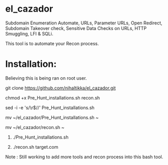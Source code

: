 # el_cazador
Subdomain Enumeration Automate, URLs, Parameter URLs, Open Redirect, Subdomain Takeover check, Sensitive Data Checks on URLs, HTTP Smuggling, LFI & SQLi.


This tool is to automate your Recon process.

# Installation:

Believing this is being ran on root user.

git clone https://github.com/nihaltikka/el_cazador.git

chmod +x Pre_Hunt_installations.sh recon.sh

sed -i -e 's/\r$//' Pre_Hunt_installations.sh

mv ~/el_cazador/Pre_Hunt_installations.sh ~

mv ~/el_cazador/recon.sh ~

1) ./Pre_Hunt_installations.sh

2) ./recon.sh target.com



Note : Still working to add more tools and recon process into this bash tool.
